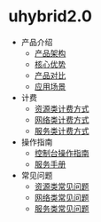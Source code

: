 # uhybrid2.0 



* 产品介绍
  * [产品架构](/uhybrid2.0/introduction/product_architecture)
  * [核心优势](compute/uhybrid2.0/fees/network_fees)
  * [产品对比](compute/uhybrid2.0/fees/service_fees)
  * [应用场景](compute/uhybrid2.0/fees/service_fees)
* 计费
  * [资源类计费方式](compute/uhybrid2.0/fees/resource_fees)
  * [网络类计费方式](compute/uhybrid2.0/fees/network_fees)
  * [服务类计费方式](compute/uhybrid2.0/fees/service_fees)
* 操作指南
  * [控制台操作指南](compute/uhybrid2.0/operation_manual/console_om)
  * [服务手册](compute/uhybrid2.0/operation_manual/service_om)
* 常见问题
  * [资源类常见问题](compute/uhybrid2.0/q&a/resource_q&a)
  * [网络类常见问题](compute/uhybrid2.0/q&a/network_q&a)
  * [服务类常见问题](compute/uhybrid2.0/q&a/service_q&a)

